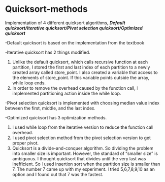# Quicksort-methods

Implementation of 4 different quicksort algorithms, 
***Default quicksort/Iterative quicksort/Pivot selection quicksort/Optimized quicksort***


-Default quicksort is based on the implementation from the textbook

-Iterative quicksort has 2 things modified.
  1.	Unlike the default quicksort, which calls recursive function at each partition, I stored the first and last index of each partition to a newly created array called store_point. I also created a variable that access to the elements of store_point. If this variable points outside the array, while loop ends. 
  2.	In order to remove the overhead caused by the function call, I implemented partitioning action inside the while loop. 

-Pivot selection quicksort is implemented with choosing median value index between the first, middle, and the last index. 

-Optimized quicksort has 3 optimization methods.
  1.	I used while loop from the iterative version to reduce the function call overhead. 
  2.	I used pivot selection method from the pivot selection version to get proper pivot.
  3.	Quicksort is a divide-and-conquer algorithm. So dividing the problem into smaller size is important. However, the standard of “smaller size” is ambiguous. I thought quicksort that divides until the very last was inefficient. So I used insertion sort when the partition size is smaller than 7. The number 7 came up with my experiment. I tried 5,6,7,8,9,10 as an option and I found out that 7 was the fastest. 
